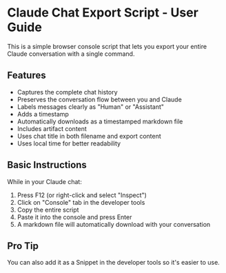 # Claude Chat Export Script - User Guide

This is a simple browser console script that lets you export your entire Claude conversation with a single command.

## Features

- Captures the complete chat history
- Preserves the conversation flow between you and Claude
- Labels messages clearly as "Human" or "Assistant"
- Adds a timestamp
- Automatically downloads as a timestamped markdown file
- Includes artifact content
- Uses chat title in both filename and export content
- Uses local time for better readability

## Basic Instructions

While in your Claude chat:

1. Press F12 (or right-click and select "Inspect")
2. Click on "Console" tab in the developer tools
3. Copy the entire script
4. Paste it into the console and press Enter
5. A markdown file will automatically download with your conversation

## Pro Tip

You can also add it as a Snippet in the developer tools so it's easier to use.
